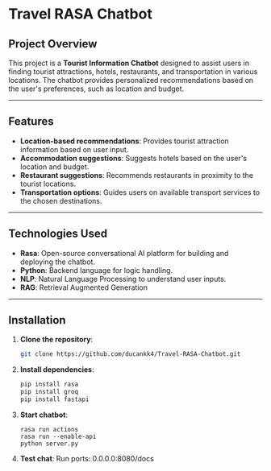 # Travel RASA Chatbot

## Project Overview
This project is a **Tourist Information Chatbot** designed to assist users in finding tourist attractions, hotels, restaurants, and transportation in various locations. The chatbot provides personalized recommendations based on the user's preferences, such as location and budget.

---

## Features
- **Location-based recommendations**: Provides tourist attraction information based on user input.
- **Accommodation suggestions**: Suggests hotels based on the user's location and budget.
- **Restaurant suggestions**: Recommends restaurants in proximity to the tourist locations.
- **Transportation options**: Guides users on available transport services to the chosen destinations.
  
---

## Technologies Used
- **Rasa**: Open-source conversational AI platform for building and deploying the chatbot.
- **Python**: Backend language for logic handling.
- **NLP**: Natural Language Processing to understand user inputs.
- **RAG**: Retrieval Augmented Generation
  
---

## Installation

1. **Clone the repository**:
   ```bash
   git clone https://github.com/ducankk4/Travel-RASA-Chatbot.git
2. **Install dependencies**:
   ```bash
   pip install rasa
   pip install groq
   pip install fastapi
3. **Start chatbot**:
   ```
   rasa run actions
   rasa run --enable-api
   python server.py
4. **Test chat**:
   Run ports: 0.0.0.0:8080/docs
   
